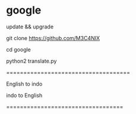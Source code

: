 # google

update && upgrade 

git clone https://github.com/M3C4NIX

cd google

python2 translate.py

====================================

English to indo 

indo to English 

==================================
